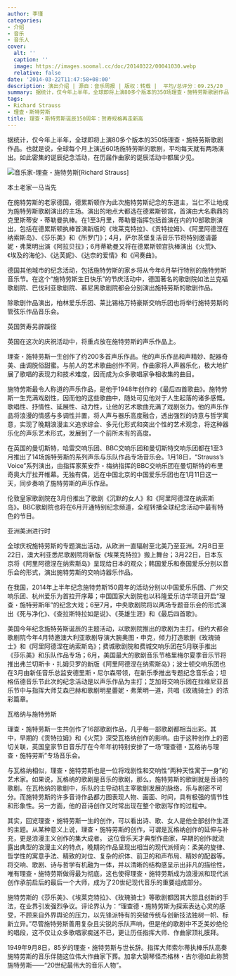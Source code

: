 ```yaml
---
author: 李瑾
categories:
- 介绍
- 音乐
- 音乐人
cover:
  alt: ''
  caption: ''
  image: https://images.soomal.cc/doc/20140322/00041030.webp
  relative: false
date: '2014-03-22T11:47:58+08:00'
description: 演出介绍 | 源自：音乐周报 | 版权：转载 |  平均/总评分：09.25/20
summary: 据统计，仅今年上半年，全球即将上演80多个版本的350场理查・施特劳斯歌剧作品。也就是说，全球每个月上演近60场施特劳斯的歌剧，平均每天就有两场演出。如此密集的诞辰纪念活动，在历届作曲家的诞辰活动中都属少见……
tags:
- Richard Strauss
- 理查・斯特劳斯
title: 理查・斯特劳斯诞辰150周年：贺寿规格再走新高
---
```


据统计，仅今年上半年，全球即将上演80多个版本的350场理查・施特劳斯歌剧作品。也就是说，全球每个月上演近60场施特劳斯的歌剧，平均每天就有两场演出。如此密集的诞辰纪念活动，在历届作曲家的诞辰活动中都属少见。

![音乐家-理查・施特劳斯[Richard Strauss]](https://images.soomal.cc/doc/20120714/00021072.webp)





本土老家一马当先

在施特劳斯的老家德国，德累斯顿作为此次施特劳斯纪念的东道主，当仁不让地成为施特劳斯歌剧演出的主场。演出的地点大都选在德累斯顿宫，首演由大名鼎鼎的克里斯蒂安・蒂勒曼执棒。在1至3月里，蒂勒曼指挥包括首演在内的10部歌剧演出，包括在德累斯顿执棒首演新版的《埃莱克特拉》、《贡特拉姆》、《阿里阿德涅在纳索斯岛》、《莎乐美》和《所罗门》；4月，萨尔茨堡复活音乐节将特别邀请蕾妮・弗莱明出演《阿拉贝拉》；6月蒂勒曼又将在德累斯顿宫执棒演出《火荒》、《埃及的海伦》、《达芙妮》、《达奈的爱情》和《间奏曲》。

德国其他城市的纪念活动，包括施特劳斯的家乡将从今年6月举行特别的施特劳斯音乐节。在这个“施特劳斯生日快乐”的节庆活动中，德国著名的歌剧院如法兰克福歌剧院、巴伐利亚歌剧院、慕尼黑歌剧院都会分别演出施特劳斯的歌剧作品。

除歌剧作品演出，柏林爱乐乐团、莱比锡格万特豪斯交响乐团也将举行施特劳斯的管弦乐作品音乐会。

英国贺寿另辟蹊径

英国在这次的庆祝活动中，将重点放在施特劳斯的声乐作品上。

理查・施特劳斯一生创作了约200多首声乐作品。他的声乐作品和声精妙、配器奇美、曲调脱俗甜蜜。与前人的艺术歌曲创作不同，作曲家将人声器乐化，极大地扩展了歌唱的表现力和技术难度，因而成为众多歌唱家争相收集的曲目。

施特劳斯最令人称道的声乐作品，是他于1948年创作的《最后四首歌曲》。施特劳斯一生充满戏剧性，因而他的这些歌曲中，随处可见他对于人生起落的诸多感慨。歌唱性、抒情性、延展性、动力性，让他的艺术歌曲充满了戏剧张力。他的声乐作品将浪漫的情感与多调性并置，将人声与器乐高度融合，透出强烈的诗意与哲学寓意，实现了晚期浪漫主义追求综合、多元化形式和突出个性的艺术观念，将这种器乐化的声乐艺术形式，发展到了一个前所未有的高度。

在英国的曼切斯特，哈雷交响乐团、BBC交响乐团和曼切斯特交响乐团都在1至3月推出了14场施特劳斯的系列声乐与乐队作品专场音乐会。1月18日，“Strauss’s Voice”系列演出，由指挥家茱安乔・梅纳指挥的BBC交响乐团在曼切斯特的布里奇奥大厅拉开帷幕。无独有偶，远在中国北京的中国爱乐乐团也在1月11日这一天，同步奏响了施特劳斯的声乐作品。

伦敦皇家歌剧院在3月份推出了歌剧《沉默的女人》和《阿里阿德涅在纳索斯岛》。BBC歌剧院也将在6月开通特别纪念频道，全程转播全球纪念活动中最有特色的节目。

亚洲美洲进行时

全球庆祝施特劳斯的专题演出活动，从欧洲一直辐射至北美乃至亚洲。2月8日至22日，澳大利亚悉尼歌剧院将新版《埃莱克特拉》搬上舞台；3月22日，日本东京将《阿里阿德涅在纳索斯岛》呈现给日本的观众；韩国爱乐和泰国爱乐分别以音乐会的形式，演出施特劳斯的交响诗器乐作品。

在我国，2014年上半年纪念施特劳斯150周年的活动分别以中国爱乐乐团、广州交响乐团、杭州爱乐为首拉开序幕；中国国家大剧院也以科隆爱乐访华项目开启“理查・施特劳斯年”的纪念大戏；6至7月，中央歌剧院将以两场专题音乐会的形式演出《死与净化》、《查拉斯特拉如是说》、《英雄生涯》和《最后四首歌》。

美国今年纪念施特劳斯诞辰的主题活动，以歌剧院推出的歌剧为主打。纽约大都会歌剧院今年4月特邀澳大利亚歌剧导演大腕奥图・申克，倾力打造歌剧《玫瑰骑士》和《阿里阿德涅在纳索斯岛》；费城歌剧院和费城交响乐团在5月联手推出《莎乐美》和乐队作品专场；6月，美国最大的歌剧音乐节格里梅尔夏季音乐节将推出弗兰切斯卡・扎姆贝罗的新版《阿里阿德涅在纳索斯岛》；波士顿交响乐团也在3月由新任音乐总监安德里斯・尼尔森带领，在新乐季推出专题纪念音乐会；坦格伍德音乐节此次的纪念活动是以声乐作品为主打；芝加哥交响乐团在拉维尼亚音乐节中与指挥大师艾森巴赫和歌剧明星蕾妮・弗莱明一道，共唱《玫瑰骑士》的浓彩篇章。

瓦格纳与施特劳斯

理查・施特劳斯一生共创作了16部歌剧作品，几乎每一部歌剧都相当出彩。其中，早期的《贡特拉姆》和《火荒》深受瓦格纳创作的影响。由于这种创作上的密切关联，英国皇家节日音乐厅在今年年初特别安排了一场“理查德・瓦格纳与理查・施特劳斯”专场音乐会。

与瓦格纳相似，理查・施特劳斯也是一位将戏剧性和交响性“两种天性寓于一身”的艺术家。如果说，瓦格纳的歌剧是音乐的歌剧，那么，施特劳斯的歌剧就是音诗的歌剧。在瓦格纳的歌剧中，乐队的主导动机主宰歌剧发展的脉络，乐与剧密不可分。而施特劳斯的许多音诗作品都力图表现人物、画面、时间，具有极强的情节性和形象性。另一方面，他的音诗创作又时常出现在整个歌剧写作的过程中。

其实，回览理查・施特劳斯一生的创作，可以看出诗、歌、女人是他全部创作生涯的主题。从某种意义上说，理查・施特劳斯的创作，可谓是瓦格纳创作的延伸与补充，更是浪漫主义创作的集大成者。
这位音乐天才典型作曲家，早期的创作就流露出典型的浪漫主义的特点，晚期的作品呈现出相当的现代派倾向：柔美的旋律、哲学性的寓意手法、精致的对位、复杂的织体、前卫的和声布局、精妙的配器等。将交响、歌剧、诗与哲学有机融为一体，并以清晰的结构感呈示出非凡的描绘性，唯有理查・施特劳斯做得最为彻底，这也使得理查・施特劳斯成为浪漫派和现代派创作承前启后的最后一个大师，成为了20世纪现代音乐的重要组成部分。

施特劳斯的《莎乐美》、《埃莱克特拉》、《玫瑰骑士》等歌剧都因其大胆且创新的手法，在业界引发强烈争议。评论界认为：“理查德・施特劳斯为探索表达心灵的感受，不顾来自外界舆论的压力，以先锋派特有的突破传统与创新技法独树一帜、标新立异。”尽管施特劳斯善用复杂且尖锐的乐队声响，但是他的歌剧中不乏美妙绝伦的唱段，这不仅让众多歌唱家痴迷不已，更让历任指挥大师、作曲家顶礼膜拜。

1949年9月8日，85岁的理查・施特劳斯与世长辞。指挥大师索尔蒂执棒乐队高奏施特劳斯的音乐伴随这位伟大作曲家下葬。加拿大钢琴怪杰格林・古尔德如此称赞施特劳斯――“20世纪最伟大的音乐人物”。